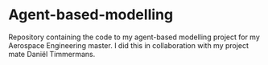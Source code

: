 # Agent-based-modelling
Repository containing the code to my agent-based modelling project for my Aerospace Engineering master. I did this in collaboration with my project mate Daniël Timmermans. 
